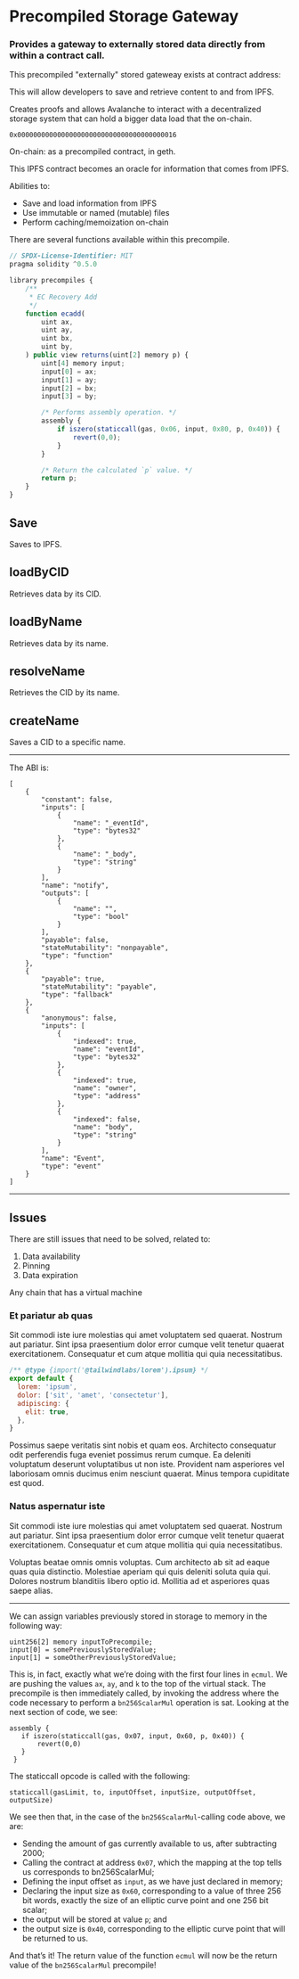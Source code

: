 # Precompiled Storage Gateway

### Provides a gateway to externally stored data directly from within a contract call.

This precompiled "externally" stored gateweay exists at contract address:

This will allow developers to save and retrieve content to and from IPFS.

Creates proofs and allows Avalanche to interact with a decentralized storage system that can hold a bigger data load that the on-chain.

`0x0000000000000000000000000000000000000016`

On-chain: as a precompiled contract, in geth.

This IPFS contract becomes an oracle for information that comes from IPFS.

Abilities to:

- Save and load information from IPFS
- Use immutable or named (mutable) files
- Perform caching/memoization on-chain

There are several functions available within this precompile.

```js
// SPDX-License-Identifier: MIT
pragma solidity ^0.5.0

library precompiles {
	/**
	 * EC Recovery Add
	 */
	function ecadd(
		uint ax,
		uint ay,
		uint bx,
		uint by,
	) public view returns(uint[2] memory p) {
		uint[4] memory input;
		input[0] = ax;
		input[1] = ay;
		input[2] = bx;
		input[3] = by;

		/* Performs assembly operation. */
		assembly {
			if iszero(staticcall(gas, 0x06, input, 0x80, p, 0x40)) {
				revert(0,0);
			}
		}

		/* Return the calculated `p` value. */
		return p;
	}
}
```

## Save

Saves to IPFS.

## loadByCID

Retrieves data by its CID.

## loadByName

Retrieves data by its name.

## resolveName

Retrieves the CID by its name.

## createName

Saves a CID to a specific name.

---

The ABI is:

```
[
	{
		"constant": false,
		"inputs": [
			{
				"name": "_eventId",
				"type": "bytes32"
			},
			{
				"name": "_body",
				"type": "string"
			}
		],
		"name": "notify",
		"outputs": [
			{
				"name": "",
				"type": "bool"
			}
		],
		"payable": false,
		"stateMutability": "nonpayable",
		"type": "function"
	},
	{
		"payable": true,
		"stateMutability": "payable",
		"type": "fallback"
	},
	{
		"anonymous": false,
		"inputs": [
			{
				"indexed": true,
				"name": "eventId",
				"type": "bytes32"
			},
			{
				"indexed": true,
				"name": "owner",
				"type": "address"
			},
			{
				"indexed": false,
				"name": "body",
				"type": "string"
			}
		],
		"name": "Event",
		"type": "event"
	}
]
```

---

## Issues

There are still issues that need to be solved, related to:

1. Data availability
2. Pinning
3. Data expiration

Any chain that has a virtual machine  
### Et pariatur ab quas

Sit commodi iste iure molestias qui amet voluptatem sed quaerat. Nostrum aut pariatur. Sint ipsa praesentium dolor error cumque velit tenetur quaerat exercitationem. Consequatur et cum atque mollitia qui quia necessitatibus.

```js
/** @type {import('@tailwindlabs/lorem').ipsum} */
export default {
  lorem: 'ipsum',
  dolor: ['sit', 'amet', 'consectetur'],
  adipiscing: {
    elit: true,
  },
}
```

Possimus saepe veritatis sint nobis et quam eos. Architecto consequatur odit perferendis fuga eveniet possimus rerum cumque. Ea deleniti voluptatum deserunt voluptatibus ut non iste. Provident nam asperiores vel laboriosam omnis ducimus enim nesciunt quaerat. Minus tempora cupiditate est quod.

### Natus aspernatur iste

Sit commodi iste iure molestias qui amet voluptatem sed quaerat. Nostrum aut pariatur. Sint ipsa praesentium dolor error cumque velit tenetur quaerat exercitationem. Consequatur et cum atque mollitia qui quia necessitatibus.

Voluptas beatae omnis omnis voluptas. Cum architecto ab sit ad eaque quas quia distinctio. Molestiae aperiam qui quis deleniti soluta quia qui. Dolores nostrum blanditiis libero optio id. Mollitia ad et asperiores quas saepe alias.

---

We can assign variables previously stored in storage to memory in the following way:

```
uint256[2] memory inputToPrecompile;
input[0] = somePreviouslyStoredValue;
input[1] = someOtherPreviouslyStoredValue;
```

This is, in fact, exactly what we’re doing with the first four lines in `ecmul`. We are pushing the values `ax`, `ay`, and `k` to the top of the virtual stack. The precompile is then immediately called, by invoking the address where the code necessary to perform a `bn256ScalarMul` operation is sat. Looking at the next section of code, we see:

```
assembly {
   if iszero(staticcall(gas, 0x07, input, 0x60, p, 0x40)) {
       revert(0,0)
   }
 }
```

The staticcall opcode is called with the following:

```
staticcall(gasLimit, to, inputOffset, inputSize, outputOffset, outputSize)
```

We see then that, in the case of the `bn256ScalarMul`-calling code above, we are:

- Sending the amount of gas currently available to us, after subtracting 2000;
- Calling the contract at address `0x07`, which the mapping at the top tells us corresponds to bn256ScalarMul;
- Defining the input offset as `input`, as we have just declared in memory;
- Declaring the input size as `0x60`, corresponding to a value of three 256 bit words, exactly the size of an elliptic curve point and one 256 bit scalar;
- the output will be stored at value `p`; and
- the output size is `0x40`, corresponding to the elliptic curve point that will be returned to us.

And that’s it!
The return value of the function `ecmul` will now be the return value of the `bn256ScalarMul` precompile!
